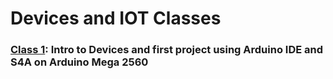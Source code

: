 # Devices and IOT Classes

### [Class 1](Class1.md): Intro to Devices and first project using Arduino IDE and S4A on Arduino Mega 2560

